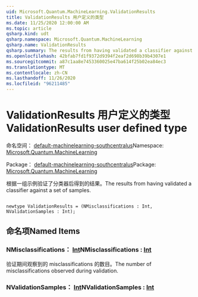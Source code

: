 ```yaml
---
uid: Microsoft.Quantum.MachineLearning.ValidationResults
title: ValidationResults 用户定义的类型
ms.date: 11/25/2020 12:00:00 AM
ms.topic: article
qsharp.kind: udt
qsharp.namespace: Microsoft.Quantum.MachineLearning
qsharp.name: ValidationResults
qsharp.summary: The results from having validated a classifier against a set of samples.
ms.openlocfilehash: 42bfab7fd1f9372d9394f2eaf2d698b39b4307e1
ms.sourcegitcommit: a87c1aa8e7453360025e47ba614f25b02ea84ec3
ms.translationtype: MT
ms.contentlocale: zh-CN
ms.lasthandoff: 11/26/2020
ms.locfileid: "96211485"
---
```

# <a name="validationresults-user-defined-type"></a><span data-ttu-id="62ff6-102">ValidationResults 用户定义的类型</span><span class="sxs-lookup"><span data-stu-id="62ff6-102">ValidationResults user defined type</span></span>

<span data-ttu-id="62ff6-103">命名空间： [default-machinelearning-southcentralus](xref:Microsoft.Quantum.MachineLearning)</span><span class="sxs-lookup"><span data-stu-id="62ff6-103">Namespace: [Microsoft.Quantum.MachineLearning](xref:Microsoft.Quantum.MachineLearning)</span></span>

<span data-ttu-id="62ff6-104">Package： [default-machinelearning-southcentralus](https://nuget.org/packages/Microsoft.Quantum.MachineLearning)</span><span class="sxs-lookup"><span data-stu-id="62ff6-104">Package: [Microsoft.Quantum.MachineLearning](https://nuget.org/packages/Microsoft.Quantum.MachineLearning)</span></span>


<span data-ttu-id="62ff6-105">根据一组示例验证了分类器后得到的结果。</span><span class="sxs-lookup"><span data-stu-id="62ff6-105">The results from having validated a classifier against a set of samples.</span></span>

```qsharp

newtype ValidationResults = (NMisclassifications : Int, NValidationSamples : Int);
```



## <a name="named-items"></a><span data-ttu-id="62ff6-106">命名项</span><span class="sxs-lookup"><span data-stu-id="62ff6-106">Named Items</span></span>

### <a name="nmisclassifications--int"></a><span data-ttu-id="62ff6-107">NMisclassifications： [Int](xref:microsoft.quantum.lang-ref.int)</span><span class="sxs-lookup"><span data-stu-id="62ff6-107">NMisclassifications : [Int](xref:microsoft.quantum.lang-ref.int)</span></span>

<span data-ttu-id="62ff6-108">验证期间观察到的 misclassifications 的数目。</span><span class="sxs-lookup"><span data-stu-id="62ff6-108">The number of misclassifications observed during validation.</span></span>
### <a name="nvalidationsamples--int"></a><span data-ttu-id="62ff6-109">NValidationSamples： [Int](xref:microsoft.quantum.lang-ref.int)</span><span class="sxs-lookup"><span data-stu-id="62ff6-109">NValidationSamples : [Int](xref:microsoft.quantum.lang-ref.int)</span></span>

